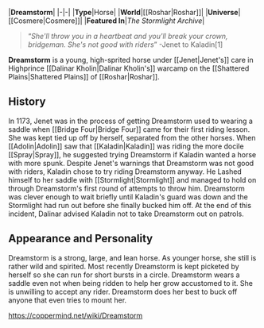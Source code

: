 |**Dreamstorm**|
|-|-|
|**Type**|Horse|
|**World**|[[Roshar\|Roshar]]|
|**Universe**|[[Cosmere\|Cosmere]]|
|**Featured In**|*The Stormlight Archive*|

>“*She'll throw you in a heartbeat and you'll break your crown, bridgeman. She's not good with riders*”
\-Jenet to Kaladin[1]


**Dreamstorm** is a young, high-sprited horse under [[Jenet\|Jenet's]] care in Highprince [[Dalinar Kholin\|Dalinar Kholin's]] warcamp on the [[Shattered Plains\|Shattered Plains]] of [[Roshar\|Roshar]].

## History
In 1173, Jenet was in the process of getting Dreamstorm used to wearing a saddle when [[Bridge Four\|Bridge Four]] came for their first riding lesson. She was kept tied up off by herself, separated from the other horses. When [[Adolin\|Adolin]] saw that [[Kaladin\|Kaladin]] was riding the more docile [[Spray\|Spray]], he suggested trying Dreamstorm if Kaladin wanted a horse with more spunk.
Despite Jenet's warnings that Dreamstorm was not good with riders, Kaladin chose to try riding Dreamstorm anyway. He Lashed himself to her saddle with [[Stormlight\|Stormlight]] and managed to hold on through Dreamstorm's first round of attempts to throw him. Dreamstorm was clever enough to wait briefly until Kaladin's guard was down and the Stormlight had run out before she finally bucked him off.
At the end of this incident, Dalinar advised Kaladin not to take Dreamstorm out on patrols.

## Appearance and Personality
Dreamstorm is a strong, large, and lean horse. As younger horse, she still is rather wild and spirited. Most recently Dreamstorm is kept picketed by herself so she can run for short bursts in a circle. Dreamstorm wears a saddle even not when being ridden to help her grow accustomed to it. She is unwilling to accept any rider. Dreamstorm does her best to buck off anyone that even tries to mount her.



https://coppermind.net/wiki/Dreamstorm